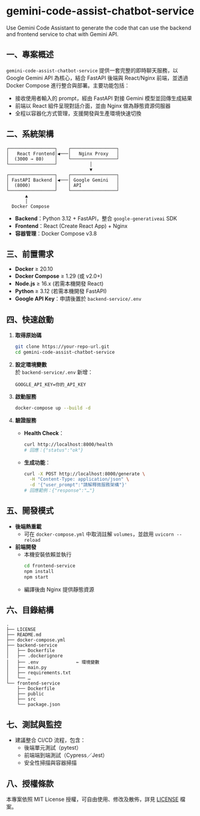 # gemini-code-assist-chatbot-service
Use Gemini Code Assistant to generate the code that can use the backend and frontend service to chat with Gemini API.

## 一、專案概述  
`gemini-code-assist-chatbot-service` 提供一套完整的即時聊天服務，以 Google Gemini API 為核心，結合 FastAPI 後端與 React/Nginx 前端，並透過 Docker Compose 進行整合與部署。主要功能包括：

- 接收使用者輸入的 prompt，經由 FastAPI 對接 Gemini 模型並回傳生成結果  
- 前端以 React 組件呈現對話介面，並由 Nginx 做為靜態資源伺服器  
- 全程以容器化方式管理，支援開發與生產環境快速切換  

## 二、系統架構  
```text
┌─────────────────┐    ┌─────────────────┐
│   React Frontend│◀───│   Nginx Proxy   │
│  (3000 → 80)    │    └─────────────────┘
└─────────────────┘            │
                               ▼
┌─────────────────┐    ┌─────────────────┐
│ FastAPI Backend │◀───│ Google Gemini   │
│  (8000)         │    │ API             │
└─────────────────┘    └─────────────────┘
       ▲
       │
  Docker Compose  
```

- **Backend**：Python 3.12 + FastAPI，整合 `google-generativeai` SDK  
- **Frontend**：React (Create React App) + Nginx  
- **容器管理**：Docker Compose v3.8  

## 三、前置需求  
- **Docker** ≥ 20.10  
- **Docker Compose** ≥ 1.29 (或 v2.0+)  
- **Node.js** ≥ 16.x (若需本機開發 React)  
- **Python** ≥ 3.12 (若需本機開發 FastAPI)  
- **Google API Key**：申請後置於 `backend-service/.env`  

## 四、快速啟動  

1. **取得原始碼**  
   ```bash
   git clone https://your-repo-url.git
   cd gemini-code-assist-chatbot-service
   ```

2. **設定環境變數**  
   於 `backend-service/.env` 新增：  
   ```
   GOOGLE_API_KEY=你的_API_KEY
   ```

3. **啟動服務**  
   ```bash
   docker-compose up --build -d
   ```

4. **驗證服務**  
   - **Health Check**：  
     ```bash
     curl http://localhost:8000/health
     # 回應：{"status":"ok"}
     ```  
   - **生成功能**：  
     ```bash
     curl -X POST http://localhost:8000/generate \
       -H "Content-Type: application/json" \
       -d '{"user_prompt":"請解釋微服務架構"}'
     # 回應範例：{"response":"…"}
     ```

## 五、開發模式  

- **後端熱重載**  
  - 可在 `docker-compose.yml` 中取消註解 `volumes`，並啟用 `uvicorn --reload`  
- **前端開發**  
  - 本機安裝依賴並執行  
    ```bash
    cd frontend-service
    npm install
    npm start
    ```  
  - 編譯後由 Nginx 提供靜態資源  

## 六、目錄結構  
```
.
├── LICENSE
├── README.md
├── docker-compose.yml
├── backend-service
│   ├── Dockerfile
│   ├── .dockerignore
│   ├── .env              ← 環境變數
│   ├── main.py
│   ├── requirements.txt
│   └── …                 
└── frontend-service
    ├── Dockerfile
    ├── public
    ├── src
    └── package.json
```

## 七、測試與監控  
- 建議整合 CI/CD 流程，包含：  
  - 後端單元測試（pytest）  
  - 前端端到端測試（Cypress／Jest）  
  - 安全性掃描與容器掃描  

## 八、授權條款  
本專案依照 MIT License 授權，可自由使用、修改及散佈，詳見 [LICENSE](LICENSE) 檔案。